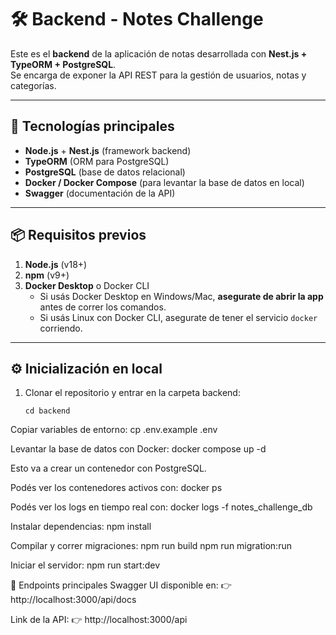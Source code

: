 # 🛠️ Backend - Notes Challenge

Este es el **backend** de la aplicación de notas desarrollada con **Nest.js + TypeORM + PostgreSQL**.  
Se encarga de exponer la API REST para la gestión de usuarios, notas y categorías.

---

## 🚀 Tecnologías principales
- **Node.js** + **Nest.js** (framework backend)
- **TypeORM** (ORM para PostgreSQL)
- **PostgreSQL** (base de datos relacional)
- **Docker / Docker Compose** (para levantar la base de datos en local)
- **Swagger** (documentación de la API)

---

## 📦 Requisitos previos
1. **Node.js** (v18+)
2. **npm** (v9+)
3. **Docker Desktop** o Docker CLI
   - Si usás Docker Desktop en Windows/Mac, **asegurate de abrir la app** antes de correr los comandos.
   - Si usás Linux con Docker CLI, asegurate de tener el servicio `docker` corriendo.

---

## ⚙️ Inicialización en local

1. Clonar el repositorio y entrar en la carpeta backend:
   ``` 
   cd backend
Copiar variables de entorno:
 cp .env.example .env

Levantar la base de datos con Docker:
 docker compose up -d

Esto va a crear un contenedor con PostgreSQL.

Podés ver los contenedores activos con: 
 docker ps

Podés ver los logs en tiempo real con: 
 docker logs -f notes_challenge_db

Instalar dependencias: 
 npm install

Compilar y correr migraciones:
npm run build
npm run migration:run

Iniciar el servidor:
npm run start:dev

📜 Endpoints principales
Swagger UI disponible en:
👉 http://localhost:3000/api/docs

Link de la API: 👉 http://localhost:3000/api